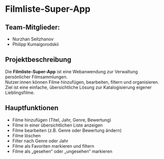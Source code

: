 # Filmliste-Super-App

## Team-Mitglieder:
- Nurzhan Seitzhanov
- Philipp Kumaigorodskii

## Projektbeschreibung

Die **Filmliste-Super-App** ist eine Webanwendung zur Verwaltung persönlicher Filmsammlungen.  
Nutzer:innen können Filme hinzufügen, bearbeiten, filtern und organisieren.  
Ziel ist eine einfache, übersichtliche Lösung zur Katalogisierung eigener Lieblingsfilme.

## Hauptfunktionen

- Filme hinzufügen (Titel, Jahr, Genre, Bewertung)
- Filme in einer übersichtlichen Liste anzeigen
- Filme bearbeiten (z.B. Genre oder Bewertung ändern)
- Filme löschen
- Filter nach Genre oder Jahr
- Filme als Favoriten markieren und filtern
- Filme als „gesehen“ oder „ungesehen“ markieren

